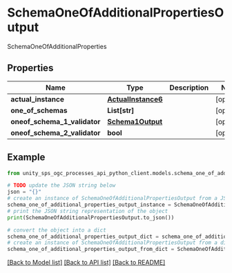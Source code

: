 # SchemaOneOfAdditionalPropertiesOutput

SchemaOneOfAdditionalProperties

## Properties

Name | Type | Description | Notes
------------ | ------------- | ------------- | -------------
**actual_instance** | [**ActualInstance6**](ActualInstance6.md) |  | [optional]
**one_of_schemas** | **List[str]** |  | [optional]
**oneof_schema_1_validator** | [**Schema1Output**](Schema1Output.md) |  | [optional]
**oneof_schema_2_validator** | **bool** |  | [optional]

## Example

```python
from unity_sps_ogc_processes_api_python_client.models.schema_one_of_additional_properties_output import SchemaOneOfAdditionalPropertiesOutput

# TODO update the JSON string below
json = "{}"
# create an instance of SchemaOneOfAdditionalPropertiesOutput from a JSON string
schema_one_of_additional_properties_output_instance = SchemaOneOfAdditionalPropertiesOutput.from_json(json)
# print the JSON string representation of the object
print(SchemaOneOfAdditionalPropertiesOutput.to_json())

# convert the object into a dict
schema_one_of_additional_properties_output_dict = schema_one_of_additional_properties_output_instance.to_dict()
# create an instance of SchemaOneOfAdditionalPropertiesOutput from a dict
schema_one_of_additional_properties_output_from_dict = SchemaOneOfAdditionalPropertiesOutput.from_dict(schema_one_of_additional_properties_output_dict)
```
[[Back to Model list]](../README.md#documentation-for-models) [[Back to API list]](../README.md#documentation-for-api-endpoints) [[Back to README]](../README.md)
